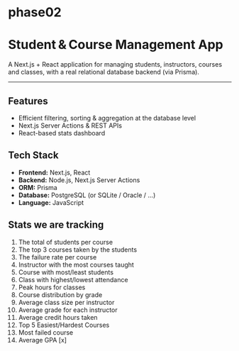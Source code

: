 # phase02

# Student & Course Management App

A Next.js + React application for managing students, instructors, courses and classes, with a real relational database backend (via Prisma).

---

## Features
- Efficient filtering, sorting & aggregation at the database level  
- Next.js Server Actions & REST APIs  
- React-based stats dashboard  

## Tech Stack

- **Frontend:** Next.js, React  
- **Backend:** Node.js, Next.js Server Actions  
- **ORM:** Prisma  
- **Database:** PostgreSQL (or SQLite / Oracle / …)  
- **Language:** JavaScript  

## Stats we are tracking
1. The total of students per course
2. The top 3 courses taken by the students
3. The failure rate per course
4. Instructor with the most courses taught
5. Course with most/least students
6. Class with highest/lowest attendance
7. Peak hours for classes
8. Course distribution by grade
9. Average class size per instructor
10. Average grade for each instructor
11. Average credit hours taken
12. Top 5 Easiest/Hardest Courses
13. Most failed course
14. Average GPA [x]

